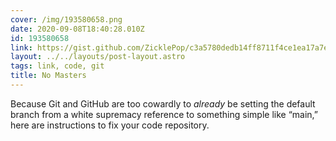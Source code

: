 ```yaml
---
cover: /img/193580658.png
date: 2020-09-08T18:40:28.010Z
id: 193580658
link: https://gist.github.com/ZicklePop/c3a5780dedb14ff8711f4ce1ea17a7eb
layout: ../../layouts/post-layout.astro
tags: link, code, git
title: No Masters
---
```


Because Git and GitHub are too cowardly to _already_ be setting the default branch from a white supremacy reference to something simple like “main,” here are instructions to fix your code repository.
